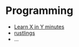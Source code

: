 # Programming

- [Learn X in Y minutes](https://learnxinyminutes.com/)
- [rustlings](https://rustlings.cool/)
- ...
